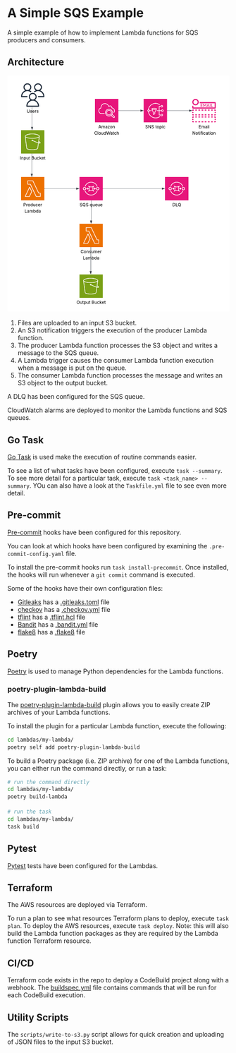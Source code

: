 # A Simple SQS Example

A simple example of how to implement Lambda functions for SQS producers and consumers.

## Architecture

![Architecture Diagram](img/architecture-diagram.png)

1. Files are uploaded to an input S3 bucket.
2. An S3 notification triggers the execution of the producer Lambda function.
3. The producer Lambda function processes the S3 object and writes a message to the SQS queue.
4. A Lambda trigger causes the consumer Lambda function execution when a message is put on the queue.
5. The consumer Lambda function processes the message and writes an S3 object to the output bucket.

A DLQ has been configured for the SQS queue.

CloudWatch alarms are deployed to monitor the Lambda functions and SQS queues.

## Go Task

[Go Task](https://github.com/go-task/task) is used make the execution of routine commands easier.

To see a list of what tasks have been configured, execute `task --summary`.  To see more detail for a particular task, execute `task <task_name> --summary`.  YOu can also have a look at the `Taskfile.yml` file to see even more detail.

## Pre-commit

[Pre-commit](https://pre-commit.com/) hooks have been configured for this repository.

You can look at which hooks have been configured by examining the `.pre-commit-config.yaml` file.

To install the pre-commit hooks run `task install-precommit`.  Once installed, the hooks will run whenever a `git commit` command is executed.

Some of the hooks have their own configuration files:
- [Gitleaks](https://github.com/gitleaks/gitleaks) has a [.gitleaks.toml](./.gitleaks.toml) file
- [checkov](https://www.checkov.io/) has a [.checkov.yml](./.checkov.yml) file
- [tflint](https://github.com/terraform-linters/tflint) has a [.tflint.hcl](./.tflint.hcl) file
- [Bandit](https://bandit.readthedocs.io/en/latest/) has a [.bandit.yml](./.bandit.yml) file
- [flake8](https://flake8.pycqa.org/en/latest/) has a [.flake8](./.flake8) file

## Poetry

[Poetry](https://python-poetry.org/) is used to manage Python dependencies for the Lambda functions.

### poetry-plugin-lambda-build

The [poetry-plugin-lambda-build](https://pypi.org/project/poetry-plugin-lambda-build/) plugin allows you to easily create ZIP archives of your Lambda functions.

To install the plugin for a particular Lambda function, execute the following:

```bash
cd lambdas/my-lambda/
poetry self add poetry-plugin-lambda-build
```

To build a Poetry package (i.e. ZIP archive) for one of the Lambda functions, you can either run the command directly, or run a task:

```bash
# run the command directly
cd lambdas/my-lambda/
poetry build-lambda

# run the task
cd lambdas/my-lambda/
task build
```

## Pytest

[Pytest](https://docs.pytest.org/en/stable/) tests have been configured for the Lambdas.

## Terraform

The AWS resources are deployed via Terraform.

To run a plan to see what resources Terraform plans to deploy, execute `task plan`.  To deploy the AWS resources, execute `task deploy`.  Note: this will also build the Lambda function packages as they are required by the Lambda function Terraform resource.

## CI/CD

Terraform code exists in the repo to deploy a CodeBuild project along with a webhook.  The [buildspec.yml](./cicd/buildspec.yml) file contains commands that will be run for each CodeBuild execution.

## Utility Scripts

The `scripts/write-to-s3.py` script allows for quick creation and uploading of JSON files to the input S3 bucket.
